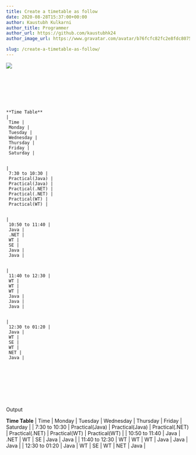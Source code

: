 ```yaml
---
title: Create a timetable as follow
date: 2020-08-28T15:37:00+00:00
author: Kaustubh Kulkarni
author_title: Programmer
author_url: https://github.com/kaustubhk24
author_image_url: https://www.gravatar.com/avatar/b76fcfc82fc2e8fdc8075636f1735f61?s=200

slug: /create-a-timetable-as-follow/
---
```


[![](https://1.bp.blogspot.com/-qK3zcfQcmN8/X0kkHmxMXQI/AAAAAAAAfhQ/XNWq6BZGLgMZqNkkbC7c6PSsjG__wQm4wCLcBGAsYHQ/s400/1.png)](https://1.bp.blogspot.com/-qK3zcfQcmN8/X0kkHmxMXQI/AAAAAAAAfhQ/XNWq6BZGLgMZqNkkbC7c6PSsjG__wQm4wCLcBGAsYHQ/s693/1.png)


```
  
  
    
  


  
**Time Table**   
|  
 Time |  
 Monday |  
 Tuesday |  
 Wednesday |  
 Thursday |  
 Friday |  
 Saturday |  

  
|  
 7:30 to 10:30 |  
 Practical(Java) |  
 Practical(Java) |  
 Practical(.NET) |  
 Practical(.NET) |  
 Practical(WT) |  
 Practical(WT) |  

  
|  
 10:50 to 11:40 |  
 Java |  
 .NET |  
 WT |  
 SE |  
 Java |  
 Java |  

  
|  
 11:40 to 12:30 |  
 WT |  
 WT |  
 WT |  
 Java |  
 Java |  
 Java |  

  
|  
 12:30 to 01:20 |  
 Java |  
 WT |  
 SE |  
 WT |  
 NET |  
 Java |  

  

  
  
  
  
  

```


Output 



**Time Table** | 
 Time
  | 
 Monday
  | 
 Tuesday
  | 
 Wednesday
  | 
 Thursday
  | 
 Friday
  | 
 Saturday
  |
| 
 7:30 to 10:30
  | 
 Practical(Java)
  | 
 Practical(Java)
  | 
 Practical(.NET)
  | 
 Practical(.NET)
  | 
 Practical(WT)
  | 
 Practical(WT)
  |
| 
 10:50 to 11:40
  | 
 Java
  | 
 .NET
  | 
 WT
  | 
 SE
  | 
 Java
  | 
 Java
  |
| 
 11:40 to 12:30
  | 
 WT
  | 
 WT
  | 
 WT
  | 
 Java
  | 
 Java
  | 
 Java
  |
| 
 12:30 to 01:20
  | 
 Java
  | 
 WT
  | 
 SE
  | 
 WT
  | 
 NET
  | 
 Java
  |

